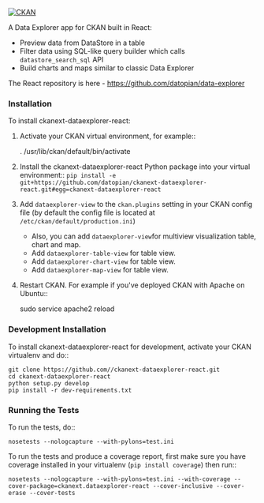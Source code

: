 [![CKAN](https://img.shields.io/badge/ckan-2.8.7-orange.svg?style=flat-square)](https://github.com/ckan/ckan)

A Data Explorer app for CKAN built in React:

* Preview data from DataStore in a table
* Filter data using SQL-like query builder which calls `datastore_search_sql` API
* Build charts and maps similar to classic Data Explorer

The React repository is here - https://github.com/datopian/data-explorer

### Installation

To install ckanext-dataexplorer-react:

1. Activate your CKAN virtual environment, for example::

     . /usr/lib/ckan/default/bin/activate

2. Install the ckanext-dataexplorer-react Python package into your virtual environment::
   `pip install -e git+https://github.com/datopian/ckanext-dataexplorer-react.git#egg=ckanext-dataexplorer-react`

3. Add ``dataexplorer-view`` to the ``ckan.plugins`` setting in your CKAN
   config file (by default the config file is located at
   ``/etc/ckan/default/production.ini``)
    * Also, you can add `dataexplorer-view`for multiview visualization table, chart and map.
    * Add `dataexplorer-table-view` for table view.
    * Add `dataexplorer-chart-view` for table view.
    * Add `dataexplorer-map-view` for table view.

4. Restart CKAN. For example if you've deployed CKAN with Apache on Ubuntu::

     sudo service apache2 reload


### Development Installation


To install ckanext-dataexplorer-react for development, activate your CKAN virtualenv and
do::

    git clone https://github.com//ckanext-dataexplorer-react.git
    cd ckanext-dataexplorer-react
    python setup.py develop
    pip install -r dev-requirements.txt


### Running the Tests

To run the tests, do::

    nosetests --nologcapture --with-pylons=test.ini

To run the tests and produce a coverage report, first make sure you have
coverage installed in your virtualenv (``pip install coverage``) then run::

    nosetests --nologcapture --with-pylons=test.ini --with-coverage --cover-package=ckanext.dataexplorer-react --cover-inclusive --cover-erase --cover-tests
